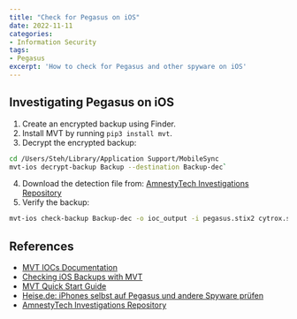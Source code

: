 ```yaml
---
title: "Check for Pegasus on iOS"
date: 2022-11-11
categories:
- Information Security
tags:
- Pegasus
excerpt: 'How to check for Pegasus and other spyware on iOS'
---
```


## Investigating Pegasus on iOS

1. Create an encrypted backup using Finder.
2. Install MVT by running `pip3 install mvt`.
3. Decrypt the encrypted backup:

```bash
cd /Users/Steh/Library/Application Support/MobileSync
mvt-ios decrypt-backup Backup --destination Backup-dec`
```

4. Download the detection file from: [AmnestyTech Investigations Repository](https://github.com/AmnestyTech/investigations)
5. Verify the backup:

```bash
mvt-ios check-backup Backup-dec -o ioc_output -i pegasus.stix2 cytrox.stix2
```

## References

- [MVT IOCs Documentation](https://docs.mvt.re/en/latest/iocs/)
- [Checking iOS Backups with MVT](https://docs.mvt.re/en/latest/ios/backup/check/)
- [MVT Quick Start Guide](https://medium.com/@henry-kehler/mvt-quick-start-guide-87224a904189)
- [Heise.de: iPhones selbst auf Pegasus und andere Spyware prüfen](https://www.heise.de/hintergrund/iPhones-selbst-auf-Pegasus-und-andere-Spyware-pruefen-6143960.html)
- [AmnestyTech Investigations Repository](https://github.com/AmnestyTech/investigations)
